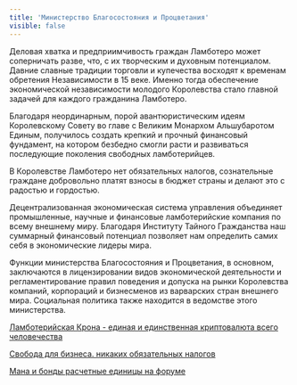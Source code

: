 ```yaml
---
title: 'Министерство Благосостояния и Процветания'
visible: false
---
```


Деловая хватка и предприимчивость граждан Ламботеро может соперничать разве, что, с их творческим и духовным потенциалом.
Давние славные традиции торговли и купечества восходят к временам обретения Независимости в 15 веке. Именно тогда обеспечение экономической независимости молодого Королевства стало главной задачей для каждого гражданина Ламботеро.

Благодаря неординарным, порой авантюристическим идеям Королевскому Совету во главе с Великим Монархом Альшубаротом Единым, получилось создать крепкий и прочный финансовый фундамент, на котором безбедно смогли расти и развиваться последующие поколения свободных ламботерийцев.

В Королевстве Ламботеро нет обязательных налогов, сознательные граждане добровольно платят взносы в бюджет страны и делают это с радостью и гордостью.

Децентрализованная экономическая система управления объединяет промышленные, научные и финансовые ламботерийские компания по всему внешнему миру.
Благодаря Институту Тайного Гражданства наш суммарный финансовый потенциал позволяет нам определить самих себя в экономические лидеры мира.

Функции министерства Благосостояния и Процветания, в основном, заключаются в лицензировании видов экономической деятельности и регламентирование правил поведения и допуска на рынки Королевства компаний, корпораций и бизнесменов из варварских стран внешнего мира. Социальная политика также находится в ведомстве этого министерства.

[Ламботерийская Крона - единая и единственная криптовалюта всего человечества](http://lambopedia.ru/svyashennoe-korolevstvo-lambotero/nashi-ministerstva/ministerstvo-blagosostoyaniya-i-procvetaniya/lamboteriiskaya-krona)

[Свобода для бизнеса. никаких обязательных налогов](http://lambopedia.ru/svyashennoe-korolevstvo-lambotero/nashi-ministerstva/ministerstvo-blagosostoyaniya-i-procvetaniya/svoboda-dlya-biznesa-nikakikh-obyazatelnykh-nalogov)  

[Мана и бонды расчетные единицы на форуме](http://lambopedia.ru/svyashennoe-korolevstvo-lambotero/nashi-ministerstva/ministerstvo-blagosostoyaniya-i-procvetaniya/mana-i-bondy-raschetnye-edinicy-na-forume)